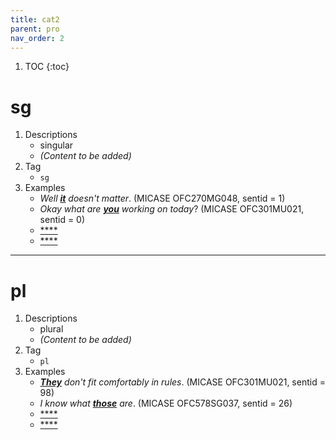 ```yaml
---
title: cat2
parent: pro
nav_order: 2
---
```

1. TOC
{:toc}

# sg

1. Descriptions
    - singular
    - *(Content to be added)*
2. Tag
    - `sg`
3. Examples
    - *Well <ins>**it**</ins> doesn't matter*. (MICASE OFC270MG048, sentid = 1)
    - *Okay what are <ins>**you**</ins> working on today*? (MICASE OFC301MU021, sentid = 0)
    - <ins>****</ins>
    - <ins>****</ins>

---

# pl

1. Descriptions
    - plural
    - *(Content to be added)*
2. Tag
    - `pl`
3. Examples
    - *<ins>**They**</ins> don't fit comfortably in rules*. (MICASE OFC301MU021, sentid = 98)
    - *I know what <ins>**those**</ins> are*. (MICASE OFC578SG037, sentid = 26)
    - <ins>****</ins>
    - <ins>****</ins> 
